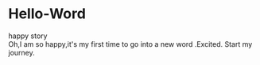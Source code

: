 # Hello-Word
happy  story  
Oh,I am so happy,it's my first time to go into a new word .Excited.
Start my journey.

